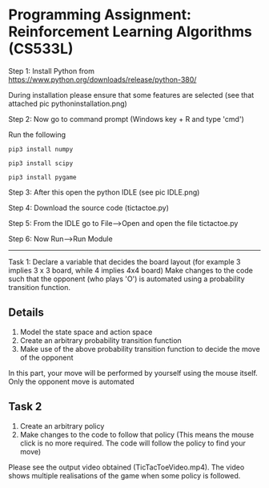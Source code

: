 # Programming Assignment: Reinforcement Learning Algorithms (CS533L)

Step 1: Install Python from https://www.python.org/downloads/release/python-380/

During installation please ensure that some features are selected (see that attached pic pythoninstallation.png)

Step 2: Now go to command prompt (Windows key + R and type 'cmd')

Run the following
```
pip3 install numpy

pip3 install scipy

pip3 install pygame
```

Step 3: After this open the python IDLE (see pic IDLE.png)

Step 4: Download the source code (tictactoe.py)

Step 5: From the IDLE go to File-->Open and open the file tictactoe.py

Step 6: Now Run-->Run Module


----------------------------------------------------

Task 1: 
Declare a variable that decides the board layout (for example 3 implies 3 x 3 board, while 4 implies 4x4 board)
Make changes to the code such that the opponent (who plays 'O') is automated using a probability transition function.




Details
-------------------------
1) Model the state space and action space
2) Create an arbitrary probability transition function
3) Make use of the above probability transition function to decide the move of the opponent

In this part, your move will be performed by yourself using the mouse itself. Only the opponent move is automated


Task 2
-----------

1) Create an arbitrary policy
2) Make changes to the code to follow that policy (This means the mouse click is no more required. The code will follow the policy to find your move)


Please see the output video obtained (TicTacToeVideo.mp4). The video shows multiple realisations of the game when some policy is followed.